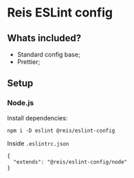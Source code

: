 # Reis ESLint config

## Whats included?

- Standard config base;
- Prettier;

## Setup

### Node.js

Install dependencies:
```
npm i -D eslint @reis/eslint-config
```
Inside `.eslintrc.json`
```
{
  "extends": "@reis/eslint-config/node"
}
```